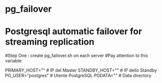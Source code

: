 # pg_failover
# Postgresql automatic failover for streaming replication

#Step One : create pg_failover.sh on each server
#Pay attention to this variable:

PRIMARY_HOST=""  # IP del Master
STANDBY_HOST=""  # IP dello Standby
PG_USER="postgres"            # Utente PostgreSQL
PGDATA=""          # Data directory
